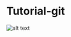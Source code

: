 ﻿# Tutorial-git

![alt text](https://github.com/nguyencongminh-dev/Tutorial-git/blob/master/tutorial%20github.JPG?raw=true)
